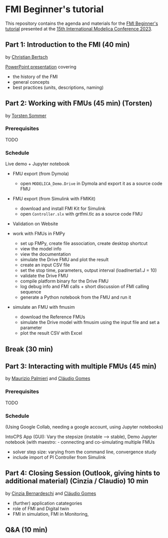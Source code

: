 # FMI Beginner's tutorial

This repository contains the agenda and materials for the [FMI Beginner's tutorial](https://www.conftool.com/modelica2023/index.php?page=browseSessions&form_session=5) presented at the [15th International Modelica Conference 2023](https://2023.international.conference.modelica.org/).

## Part 1: Introduction to the FMI (40 min)

by [Christian Bertsch](https://github.com/chrbertsch)

[PowerPoint presentation](part1/Introduction-to-FMI.pptx) covering

- the history of the FMI
- general concepts
- best practices (units, descriptions, naming)

## Part 2: Working with FMUs (45 min) (Torsten)

by [Torsten Sommer](https://github.com/t-sommer)

### Prerequisites

TODO

### Schedule

Live demo + Jupyter notebook

- FMU export (from Dymola)
  - open `MODELICA_Demo.Drive` in Dymola and export it as a source code FMU

- FMU export (from Simulink with FMIKit)
  - download and install FMI Kit for Simulink
  - open `Controller.slx` with grtfmi.tlc as a source code FMU

- Validation on Website

- work with FMUs in FMPy
  - set up FMPy, create file association, create desktop shortcut
  - view the model info
  - view the documentation
  - simulate the Drive FMU and plot the result
  - create an input CSV file
  - set the stop time, parameters, output interval (loadInertia1.J = 10)
  - validate the Drive FMU 
  - compile platform binary for the Drive FMU
  - log debug info and FMI calls + short discussion of FMI calling sequence
  - generate a Python notebook from the FMU and run it

- simulate an FMU with fmusim
  - download the Reference FMUs
  - simulate the Drive model with fmusim using the input file and set a parameter
  - plot the result CSV with Excel

## Break (30 min)

## Part 3: Interacting with multiple FMUs (45 min)

by [Maurizio Palmieri](https://github.com/mapalmieri) and [Cláudio Gomes](https://github.com/clagms)

### Prerequisites

TODO

### Schedule

(Using Google Collab, needing a google account, using Jupyter notebooks)

IntoCPS App (GUI): Vary the stepsize (instable --> stable), Demo
Jupyter notebook (with maestro: - connecting and co-simulating multiple FMUs
- solver step size: varying from the command line, convergence study
- include import of PI Controller from Simulink

## Part 4: Closing Session (Outlook, giving hints to additional material) (Cinzia / Claudio) 10 min

by [Cinzia Bernardeschi](https://github.com/cbernardeschi) and [Cláudio Gomes](https://github.com/clagms)

- (further) application catategories
- role of FMI and Digital twin
- FMI in simulation, FMI in Monitoring, 

## Q&A (10 min)
